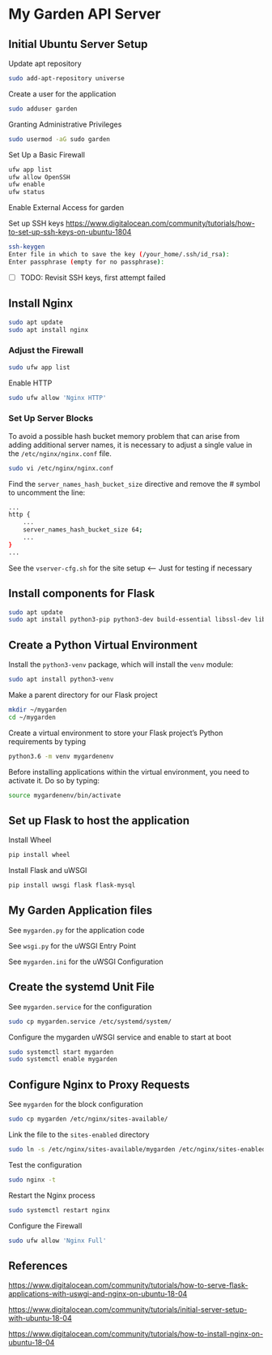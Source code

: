 # My Garden API Server

## Initial Ubuntu Server Setup

Update apt repository

```bash
sudo add-apt-repository universe
```

Create a user for the application

```bash
sudo adduser garden
```

Granting Administrative Privileges

```bash
sudo usermod -aG sudo garden
```

Set Up a Basic Firewall

```bash
ufw app list
ufw allow OpenSSH
ufw enable
ufw status
```

Enable External Access for garden

Set up SSH keys <https://www.digitalocean.com/community/tutorials/how-to-set-up-ssh-keys-on-ubuntu-1804>

```bash
ssh-keygen
Enter file in which to save the key (/your_home/.ssh/id_rsa):
Enter passphrase (empty for no passphrase):
```

- [ ] TODO: Revisit SSH keys, first attempt failed

## Install Nginx

```bash
sudo apt update
sudo apt install nginx
```

### Adjust the Firewall

```bash
sudo ufw app list
```

Enable HTTP

```bash
sudo ufw allow 'Nginx HTTP'
```

### Set Up Server Blocks

To avoid a possible hash bucket memory problem that can arise from adding additional server names, it is necessary to adjust a single value in the `/etc/nginx/nginx.conf` file.

```bash
sudo vi /etc/nginx/nginx.conf
```

Find the `server_names_hash_bucket_size` directive and remove the # symbol to uncomment the line:

```bash
...
http {
    ...
    server_names_hash_bucket_size 64;
    ...
}
...
```

See the `vserver-cfg.sh` for the site setup  <-- Just for testing if necessary

## Install components for Flask

```bash
sudo apt update
sudo apt install python3-pip python3-dev build-essential libssl-dev libffi-dev python3-setuptools
```

## Create a Python Virtual Environment

Install the `python3-venv` package, which will install the `venv` module:

```bash
sudo apt install python3-venv
```

Make a parent directory for our Flask project

```bash
mkdir ~/mygarden
cd ~/mygarden
```

Create a virtual environment to store your Flask project’s Python requirements by typing

```bash
python3.6 -m venv mygardenenv
```

Before installing applications within the virtual environment, you need to activate it. Do so by typing:

```bash
source mygardenenv/bin/activate
```

## Set up Flask to host the application

Install Wheel

```bash
pip install wheel
```

Install Flask and uWSGI

```bash
pip install uwsgi flask flask-mysql
```

## My Garden Application files

See `mygarden.py` for the application code

See `wsgi.py` for the uWSGI Entry Point

See `mygarden.ini` for the uWSGI Configuration

## Create the systemd Unit File

See `mygarden.service` for the configuration

```bash
sudo cp mygarden.service /etc/systemd/system/ 
```

Configure the mygarden uWSGI service and enable to start at boot

```bash
sudo systemctl start mygarden
sudo systemctl enable mygarden
```

## Configure Nginx to Proxy Requests

See `mygarden` for the block configuration

```bash
sudo cp mygarden /etc/nginx/sites-available/
```

Link the file to the `sites-enabled` directory

```bash
sudo ln -s /etc/nginx/sites-available/mygarden /etc/nginx/sites-enabled
```

Test the configuration

```bash
sudo nginx -t
```

Restart the Nginx process

```bash
sudo systemctl restart nginx
```

Configure the Firewall

```bash
sudo ufw allow 'Nginx Full'
```

## References

<https://www.digitalocean.com/community/tutorials/how-to-serve-flask-applications-with-uswgi-and-nginx-on-ubuntu-18-04>

<https://www.digitalocean.com/community/tutorials/initial-server-setup-with-ubuntu-18-04>

<https://www.digitalocean.com/community/tutorials/how-to-install-nginx-on-ubuntu-18-04>
